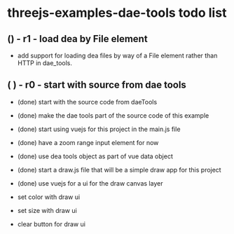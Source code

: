 # threejs-examples-dae-tools todo list


## () - r1 - load dea by File element
* add support for loading dea files by way of a File element rather than HTTP in dae_tools.

## ( ) - r0 - start with source from dae tools
* (done) start with the source code from daeTools
* (done) make the dae tools part of the source code of this example
* (done) start using vuejs for this project in the main.js file
* (done) have a zoom range input element for now
* (done) use dea tools object as part of vue data object

* (done) start a draw.js file that will be a simple draw app for this project
* (done) use vuejs for a ui for the draw canvas layer
* set color with draw ui
* set size with draw ui
* clear button for draw ui
